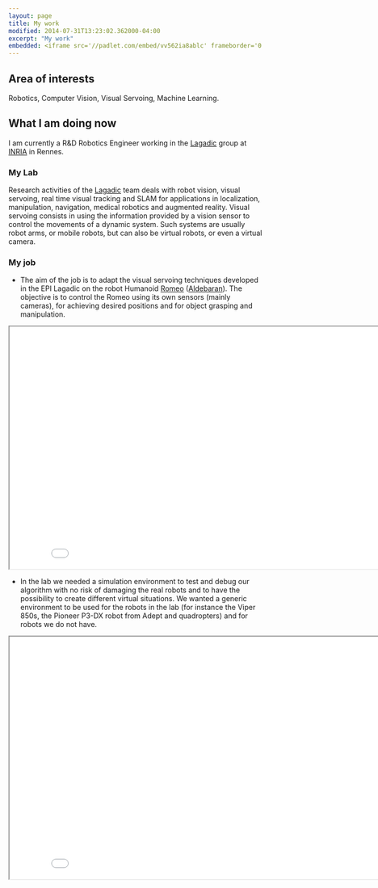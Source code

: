```yaml
---
layout: page
title: My work
modified: 2014-07-31T13:23:02.362000-04:00
excerpt: "My work"
embedded: <iframe src='//padlet.com/embed/vv562ia8ablc' frameborder='0' width='100%' height='350px' style='padding:0;margin:0;border:none'></iframe>
---
```


## Area of interests

Robotics, Computer Vision, Visual Servoing, Machine Learning.

## What I am doing now

I am currently a R&D Robotics Engineer working in the [Lagadic](http://www.irisa.fr/lagadic/) group at [INRIA](http://www.inria.fr/en/) in Rennes.


### My Lab
Research activities of the [Lagadic](http://www.irisa.fr/lagadic/) team deals with robot vision, visual servoing, real time visual tracking and SLAM for applications in localization, manipulation, navigation, medical robotics and augmented reality. Visual servoing consists in using the information provided
by a vision sensor to control the movements of a dynamic system. Such systems are usually robot arms, or mobile robots, but can also be virtual robots, or even a virtual camera.

### My job

*  The aim of the job is to adapt the visual servoing techniques developed in the EPI Lagadic on the robot Humanoid [Romeo](http://projetromeo.com/) ([Aldebaran](http://www.aldebaran.com/en)). The objective is to control the Romeo using its own sensors (mainly cameras), for achieving desired positions and for object grasping and manipulation.

<iframe width="853" height="480" src="//www.youtube.com/embed/TgpLfgFSca8" frameborder="1" allowfullscreen></iframe>

* In the lab we needed a simulation environment to test and debug our algorithm with no risk of damaging the real robots and to have the possibility to create different virtual situations. We wanted a generic environment to be used for the robots in the lab (for instance the Viper 850s, the Pioneer P3-DX robot from Adept and quadropters) and for robots we do not have. 


<iframe width="853" height="480" src="//www.youtube.com/embed/SZxp6BJgBUg" frameborder="1" allowfullscreen></iframe>

